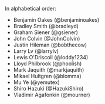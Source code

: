 In alphabetical order:

* Benjamin Oakes (@benjaminoakes)
* Bradley Smith (@bradleyd)
* Graham Siener (@gsiener)
* John Colvin (@JohnColvin)
* Justin Hileman (@bobthecow)
* Larry Lv (@larrylv)
* Lewis O'Driscoll (@loddy1234)
* Lloyd Philbrook (@phoolish)
* Mark Jaquith (@markjaquith)
* Mikael Hultgren (@blomma)
* Mu Ye (@yemutex)
* Shiro Hazuki (@HazukiShiro)
* Vladimir Agafonkin (@mourner)
